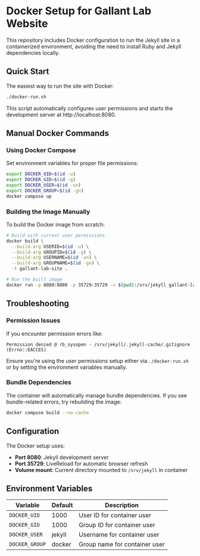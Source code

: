 # Docker Setup for Gallant Lab Website

This repository includes Docker configuration to run the Jekyll site in a containerized environment, avoiding the need to install Ruby and Jekyll dependencies locally.

## Quick Start

The easiest way to run the site with Docker:

```bash
./docker-run.sh
```

This script automatically configures user permissions and starts the development server at http://localhost:8080.

## Manual Docker Commands

### Using Docker Compose

Set environment variables for proper file permissions:

```bash
export DOCKER_UID=$(id -u)
export DOCKER_GID=$(id -g)
export DOCKER_USER=$(id -un)
export DOCKER_GROUP=$(id -gn)
docker compose up
```

### Building the Image Manually

To build the Docker image from scratch:

```bash
# Build with current user permissions
docker build \
  --build-arg USERID=$(id -u) \
  --build-arg GROUPID=$(id -g) \
  --build-arg USERNAME=$(id -un) \
  --build-arg GROUPNAME=$(id -gn) \
  -t gallant-lab-site .

# Run the built image
docker run -p 8080:8080 -p 35729:35729 -v $(pwd):/srv/jekyll gallant-lab-site
```

## Troubleshooting

### Permission Issues

If you encounter permission errors like:
```
Permission denied @ rb_sysopen - /srv/jekyll/.jekyll-cache/.gitignore (Errno::EACCES)
```

Ensure you're using the user permissions setup either via `./docker-run.sh` or by setting the environment variables manually.

### Bundle Dependencies

The container will automatically manage bundle dependencies. If you see bundle-related errors, try rebuilding the image:

```bash
docker compose build --no-cache
```

## Configuration

The Docker setup uses:
- **Port 8080**: Jekyll development server
- **Port 35729**: LiveReload for automatic browser refresh
- **Volume mount**: Current directory mounted to `/srv/jekyll` in container

## Environment Variables

| Variable | Default | Description |
|----------|---------|-------------|
| `DOCKER_UID` | 1000 | User ID for container user |
| `DOCKER_GID` | 1000 | Group ID for container user |
| `DOCKER_USER` | jekyll | Username for container user |
| `DOCKER_GROUP` | docker | Group name for container user |